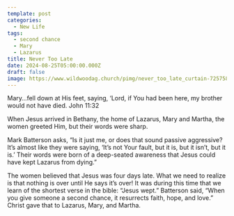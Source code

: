 ```yaml
---
template: post
categories:
  - New Life
tags:
  - second chance
  - Mary
  - Lazarus
title: Never Too Late
date: 2024-08-25T05:00:00.000Z
draft: false
image: https://www.wildwoodag.church/pimg/never_too_late_curtain-725758.jpg
---
```

Mary…fell down at His feet, saying, ‘Lord, if You had been here, my brother would not have died. John 11:32

When Jesus arrived in Bethany, the home of Lazarus, Mary and Martha, the women greeted Him, but their words were sharp.

Mark Batterson asks, “Is it just me, or does that sound passive aggressive? It’s almost like they were saying, ‘It’s not Your fault, but it is, but it isn’t, but it is.’ Their words were born of a deep-seated awareness that Jesus could have kept Lazarus from dying.”

The women believed that Jesus was four days late. What we need to realize is that nothing is over until He says it’s over! It was during this time that we learn of the shortest verse in the bible: “Jesus wept.” Batterson said, “When you give someone a second chance, it resurrects faith, hope, and love.” Christ gave that to Lazarus, Mary, and Martha.
